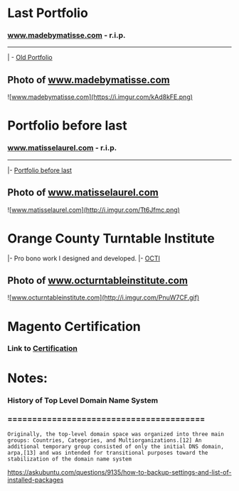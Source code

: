 # Last Portfolio
### www.madebymatisse.com - r.i.p.
--------------------------------------------------------------------------
| - [Old Portfolio](http://ec2-54-213-215-90.us-west-2.compute.amazonaws.com)

## Photo of www.madebymatisse.com
![www.madebymatisse.com](https://i.imgur.com/kAd8kFE.png)

# Portfolio before last
### www.matisselaurel.com - r.i.p.
--------------------------------------------------------------------------
|- [Portfolio before last](https://web.archive.org/web/20110208114037/http://www.matisselaurel.com)

## Photo of www.matisselaurel.com
![www.matisselaurel.com](http://i.imgur.com/Tt6Jfmc.png)

# Orange County Turntable Institute
|- Pro bono work I designed and developed.
|- [OCTI](https://web.archive.org/web/20131014054640/http://www.octurntableinstitute.com/)

## Photo of www.octurntableinstitute.com
![www.octurntableinstitute.com](http://i.imgur.com/PnuW7CF.gif)

# Magento Certification
### Link to [Certification](https://u.magento.com/certification/directory/dev/838783/)

# Notes:

### History of Top Level Domain Name System
### ========================================
    Originally, the top-level domain space was organized into three main groups: Countries, Categories, and Multiorganizations.[12] An additional temporary group consisted of only the initial DNS domain, arpa,[13] and was intended for transitional purposes toward the stabilization of the domain name system

https://askubuntu.com/questions/9135/how-to-backup-settings-and-list-of-installed-packages

